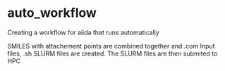 # auto_workflow
Creating a workflow for aiida that runs automatically

SMILES with attachement points are combined together and .com Input files, .sh SLURM files are created.
The SLURM files are then submited to HPC
